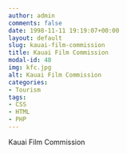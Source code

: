 ```yaml
---
author: admin
comments: false
date: 1998-11-11 19:19:07+00:00
layout: default
slug: kauai-film-commission
title: Kauai Film Commission
modal-id: 48
img: kfc.jpg
alt: Kauai Film Commission
categories:
- Tourism
tags:
- CSS
- HTML
- PHP
---
```

Kauai Film Commission
